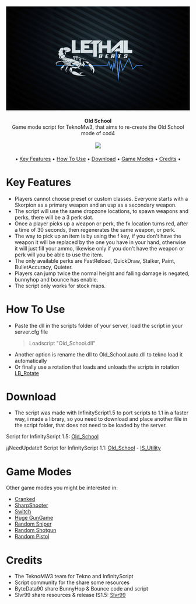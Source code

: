 <p align="center">
  <img src="https://github.com/LastDemon99/LastDemon99/blob/main/Data/lb_logo.jpg">
  <br><br>
  <b>Old School</b><br>
  <a>Game mode script for TeknoMw3, that aims to re-create the Old School mode of cod4</a>    
  <br><br>
  <img src="https://github.com/LastDemon99/LastDemon99/blob/main/Data/old_school_demo.gif">
  <br><br>
  • <a href="#key-features">Key Features</a> •  
  <a href="#how-to-use">How To Use</a> •
  <a href="#download">Download</a> •  
  <a href="#game-modes">Game Modes</a> •
  <a href="#credits">Credits</a> •
</p>

# <a name="key-features"></a>Key Features
- Players cannot choose preset or custom classes. Everyone starts with a Skorpion as a primary weapon and an usp as a secondary weapon.
- The script will use the same dropzone locations, to spawn weapons and perks, there will be a 3 perk slot.
- Once a player picks up a weapon or perk, the fx location turns red, after a time of 30 seconds, then regenerates the same weapon, or 
perk.
- The way to pick up an item is by using the f key, if you don't have the weapon it will be replaced by the one you have in your hand, otherwise it will just fill your ammo, likewise only if you don't have the weapon or perk will you be able to use the item.
- The only available perks are FastReload, QuickDraw, Stalker, Paint, BulletAccuracy, Quieter.
- Players can jump twice the normal height and falling damage is negated, bunnyhop and bounce has enable.
- The script only works for stock maps.

# <a name="how-to-use"></a>How To Use
- Paste the dll in the scripts folder of your server, load the script in your server.cfg file
	>Loadscript "Old_School.dll"
- Another option is rename the dll to Old_School.auto.dll to tekno load it automatically
- Or finally use a rotation that loads and unloads the scripts in rotation [LB_Rotate](https://github.com/LastDemon99/LB_Rotate)

# <a name="download"></a>Download
- The script was made with InfinityScript1.5 to port scripts to 1.1 in a faster way, i made a library, so you need to download and place another file in the script folder, that does not need to be loaded by the server.
 
 Script for InfinityScript 1.5: [Old_School](https://github.com/LastDemon99/LastDemon99/raw/main/Data/IS_1.5_Scripts/Old_School.dll)
 
 ¡¡NeedUpdate!! Script for InfinityScript 1.1: [Old_School](https://github.com/LastDemon99/LastDemon99/raw/main/Data/IS_1.1_Scripts/Old_School.dll) - [IS_Utility](https://github.com/LastDemon99/LastDemon99/raw/main/Data/IS_1.1_Scripts/IS_Utility.dll)

# <a name="game-modes"></a>Game Modes
Other game modes you might be interested in:

- [Cranked](https://github.com/LastDemon99/Cranked)
- [SharpShooter](https://github.com/LastDemon99/SharpShooter)
- [Switch](https://github.com/LastDemon99/Switch)
- [Huge GunGame](https://github.com/LastDemon99/Huge_GunGame)
- [Random Sniper](https://github.com/LastDemon99/Random_Sniper)
- [Random Shotgun](https://github.com/LastDemon99/Random_Shotgun)
- [Random Pistol](https://github.com/LastDemon99/Random_Pistol)

# <a name="credits"></a>Credits
- The TeknoMW3 team for Tekno and InfinityScript
- Script community for the share some resources
- ByteData90 share BunnyHop & Bounce code and script
- Slvr99 share resources & release IS1.5: [Slvr99](https://github.com/Slvr11)
